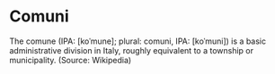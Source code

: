 # Comuni
The comune (IPA: [koˈmune]; plural: comuni, IPA: [koˈmuni]) is a basic administrative division in Italy, roughly equivalent to a township or municipality. (Source: Wikipedia)
